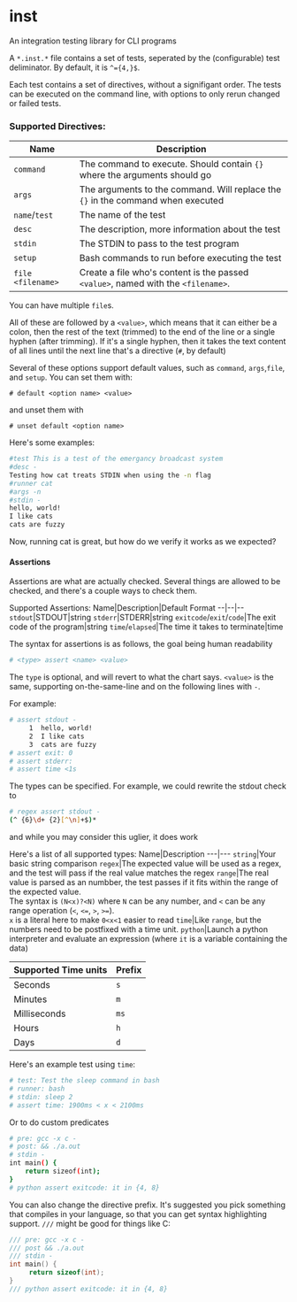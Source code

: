 # inst
An integration testing library for CLI programs

A `*.inst.*` file contains a set of tests, seperated by the (configurable) test deliminator.
By default, it is `^={4,}$`.

Each test contains a set of directives, without a signifigant order. The tests can be executed on the command line, with options to only rerun changed or failed tests.

### Supported Directives:
Name|Description
--|--
`command`| The command to execute. Should contain `{}` where the arguments should go
`args` | The arguments to the command. Will replace the `{}` in the command when executed
`name`/`test` | The name of the test
`desc` | The description, more information about the test
`stdin` | The STDIN to pass to the test program
`setup` | Bash commands to run before executing the test
`file <filename>` | Create a file who's content is the passed `<value>`, named with the `<filename>`.

You can have multiple `file`s.


All of these are followed by a `<value>`, which means that it can either be a colon, then the rest of the text (trimmed) to the end of the line
or a single hyphen (after trimming). If it's a single hyphen, then it takes the text content of all lines
until the next line that's a directive (`#`, by default)

Several of these options support default values, such as `command`, `args`,`file`, and `setup`. You can set them with:

```
# default <option name> <value>
```
and unset them with
```
# unset default <option name>
```
Here's some examples:
```bash
#test This is a test of the emergancy broadcast system
#desc - 
Testing how cat treats STDIN when using the -n flag
#runner cat
#args -n
#stdin -
hello, world!
I like cats
cats are fuzzy
```
Now, running cat is great, but how do we verify it works as we expected?

#### Assertions
Assertions are what are actually checked. Several things are allowed to be checked, and there's a couple ways to check them.

Supported Assertions:
Name|Description|Default Format
--|--|--
`stdout`|STDOUT|string
`stderr`|STDERR|string
`exitcode`/`exit`/`code`|The exit code of the program|string
`time`/`elapsed`|The time it takes to terminate|time

The syntax for assertions is as follows, the goal being human readability
```bash
# <type> assert <name> <value>
```
The `type` is optional, and will revert to what the chart says. `<value>` is the same, supporting on-the-same-line and on the following lines with `-`.

For example:
```bash
# assert stdout -
     1  hello, world!
     2  I like cats
     3  cats are fuzzy
# assert exit: 0
# assert stderr: 
# assert time <1s
```

The types can be specified. For example, we could rewrite the stdout check to
```bash
# regex assert stdout -
(^ {6}\d+ {2}[^\n]+$)*
```
and while you may consider this uglier, it does work

Here's a list of all supported types:
Name|Description
---|---
`string`|Your basic string comparison
`regex`|The expected value will be used as a regex, and the test will pass if the real value matches the regex
`range`|The real value is parsed as an numbber, the test passes if it fits within the range of the expected value.<br/>The syntax is `(N<x)?<N)` where `N` can be any number, and `<` can be any range operation (`<`, `<=`, `>`, `>=`). <br/>`x` is a literal here to make `0<x<1` easier to read
`time`|Like `range`, but the numbers need to be postfixed with a time unit.
`python`|Launch a python interpreter and evaluate an expression (where `it` is a variable containing the data)

Supported Time units|Prefix
---|---
Seconds|`s`
Minutes|`m`
Milliseconds|`ms`
Hours|`h`
Days|`d`



Here's an example test using `time`:
```bash
# test: Test the sleep command in bash
# runner: bash
# stdin: sleep 2
# assert time: 1900ms < x < 2100ms
```

Or to do custom predicates
```bash
# pre: gcc -x c - 
# post: && ./a.out
# stdin - 
int main() {
    return sizeof(int);
}
# python assert exitcode: it in {4, 8}
```


You can also change the directive prefix. It's suggested you pick something that compiles in your language, so that you can get syntax highlighting support.
`///` might be good for things like C:
```c
/// pre: gcc -x c -
/// post && ./a.out
/// stdin -
int main() {
     return sizeof(int);
}
/// python assert exitcode: it in {4, 8}
```
